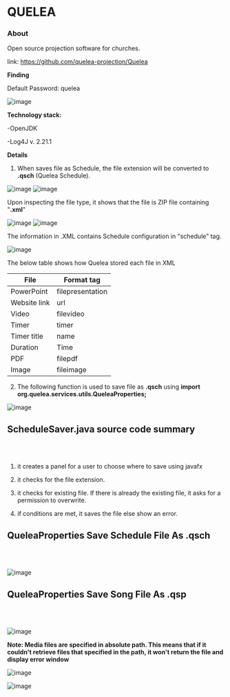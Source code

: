 <h1>QUELEA</h1>

<h3>About</h3>

Open source projection software for churches.

link: https://github.com/quelea-projection/Quelea

**Finding**

Default Password: quelea

![image](https://github.com/user-attachments/assets/c9bea1bd-997e-4663-b1fb-08aeb0425cea)


**Technology stack:**

-OpenJDK 

-Log4J v. 2.21.1 

**Details**


1. When saves file as Schedule, the file extension will be converted to **.qsch** (Quelea Schedule). 

![image](https://github.com/user-attachments/assets/ed0f19a8-c428-40c2-bef9-a22d55dc61d1)
![image](https://github.com/user-attachments/assets/b6a0307b-9385-48ff-ae2e-02c3fb736c08)

Upon inspecting the file type, it shows that the file is ZIP file containing "**.xml**"

![image](https://github.com/user-attachments/assets/6e03732a-5d1f-46d7-bbc7-5062b17eabd5)
![image](https://github.com/user-attachments/assets/2b73be6a-588a-4e2f-9a4d-644785431418)

The information in .XML contains Schedule configuration in "schedule" tag.

![image](https://github.com/user-attachments/assets/e46920be-911a-47d2-b928-badaf7ed9c80)

The below table shows how Quelea stored each file in XML

| File   | Format tag          |
|--------------|-------------|
| PowerPoint      | filepresentation    |
| Website link       | url    |
| Video       | filevideo    |
| Timer       | timer    |
| Timer title       | name    |
| Duration       | Time    |
| PDF       | filepdf    |
| Image       | fileimage   |

2. The following function is used to save file as **.qsch** using **import org.quelea.services.utils.QueleaProperties;**

![image](https://github.com/user-attachments/assets/32b8dd57-d123-407e-a1f6-eda59a984290)


<h2><b>ScheduleSaver.java source code summary</b></h2><br />
<br />

1. it creates a panel for a user to choose where to save using javafx

2. it checks for the file extension. 

3. it checks for existing file. If there is already the existing file, it asks for a permission to overwrite.

4. if conditions are met, it saves the file else show an error.

<h2><b>QueleaProperties Save Schedule File As .qsch</b></h2><br />
<br />

![image](https://github.com/user-attachments/assets/58b3dcd1-e799-4860-81a5-ff80b7af43c4)

<h2><b>QueleaProperties Save Song File As .qsp</b></h2><br />
<br />

![image](https://github.com/user-attachments/assets/91d3c716-c764-4d9f-ba19-0a4c2cdcff84)

**Note: Media files are specified in absolute path. This means that if it couldn't retrieve files that specified in the path, it won't return the file and display error window**  

![image](https://github.com/user-attachments/assets/80a5c20a-9de5-4bab-b411-b60360913fda)

![image](https://github.com/user-attachments/assets/87132ec4-e081-4f39-b0a4-b6756e7863d1)


